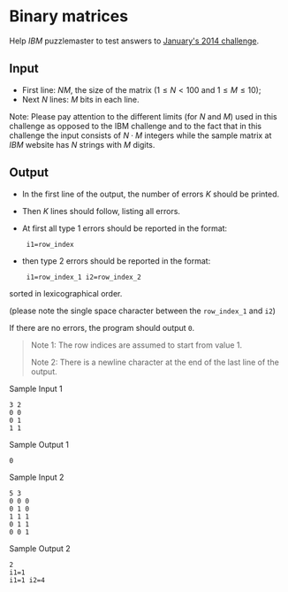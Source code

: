 # Binary matrices

Help *IBM* puzzlemaster to test answers to [January's 2014 challenge](http://domino.research.ibm.com/Comm/wwwr_ponder.nsf/Challenges/January2014.html).

## Input

 - First line: $N M$, the size of the matrix ($1\leq N< 100$ and $1\leq M\leq 10$);
 - Next $N$ lines: $M$ bits in each line.

Note: Please pay attention to the different limits (for $N$ and $M$) used in this challenge as opposed to the IBM challenge and to the fact that in this challenge the input consists of $N\cdot M$ integers while the sample matrix at *IBM* website has $N$ strings with $M$ digits.

## Output

 - In the first line of the output, the number of errors $K$ should be printed. 
 - Then $K$ lines should follow, listing all errors. 
 - At first all type 1 errors should be reported in the format:
 
        i1=row_index 
    
 - then type 2 errors should be reported in the format: 

        i1=row_index_1 i2=row_index_2
        
sorted in lexicographical order.

(please note the single space character between the `row_index_1` and `i2`)

If there are no errors, the program should output `0`.

> Note 1: The row indices are assumed to start from value 1.
> 
> Note 2: There is a newline character at the end of the last line of the output.

Sample Input 1

    3 2 
    0 0 
    0 1 
    1 1

Sample Output 1

    0

Sample Input 2

    5 3 
    0 0 0 
    0 1 0 
    1 1 1 
    0 1 1 
    0 0 1

Sample Output 2

    2 
    i1=1 
    i1=1 i2=4